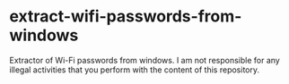 # extract-wifi-passwords-from-windows
 Extractor of Wi-Fi passwords from windows. I am not responsible for any illegal activities that you perform with the content of this repository.
